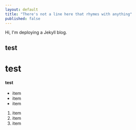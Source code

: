 ```yaml
---
layout: default
title: "There's not a line here that rhymes with anything"
published: false
---
```


Hi, I'm deploying a Jekyll blog.

## test

# test 

#### test

- item
- item
- item


1. item
2. item
3. item


